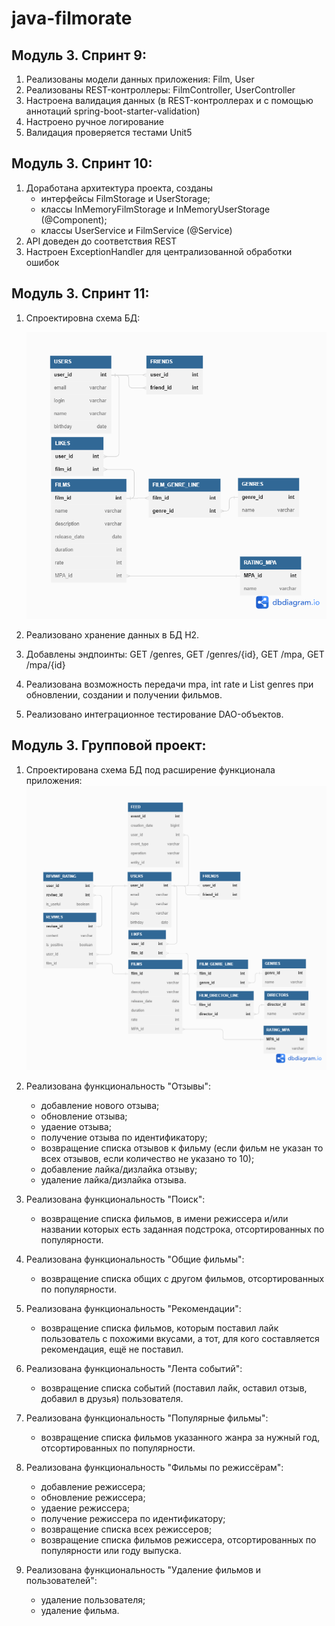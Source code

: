 # java-filmorate

## Модуль 3. Спринт 9:
1. Реализованы модели данных приложения: Film, User
2. Реализованы REST-контроллеры: FilmController, UserController
3. Настроена валидация данных (в REST-контроллерах и с помощью аннотаций spring-boot-starter-validation)
4. Настроено ручное логирование
5. Валидация проверяется тестами Unit5

## Модуль 3. Спринт 10:
1. Доработана архитектура проекта, созданы 
    * интерфейсы FilmStorage и UserStorage; 
    * классы InMemoryFilmStorage и InMemoryUserStorage (@Component); 
    * классы UserService и FilmService (@Service)
2. API доведен до соответствия REST
3. Настроен ExceptionHandler для централизованной обработки ошибок

## Модуль 3. Спринт 11:
1. Спроектировна схема БД:

   ![ER-диаграмма](/images/ER-filmorate.png)

2. Реализовано хранение данных в БД H2.
3. Добавлены эндпоинты:  GET /genres, GET /genres/{id}, GET /mpa, GET /mpa/{id}
4. Реализована возможность передачи <MPA> mpа, int rate и List<Genre> genres при обновлении, создании и получении 
фильмов.
5. Реализовано интеграционное тестирование DAO-объектов.

## Модуль 3. Групповой проект:
1. Спроектирована схема БД под расширение функционала приложения:
  ![ER-диаграмма](/images/ER-filmorate_1.png)


2. Реализована функциональность "Отзывы":
    * добавление нового отзыва;
    * обновление отзыва;
    * удаение отзыва;
    * получение отзыва по идентификатору;
    * возвращение списка отзывов к фильму (если фильм не указан то всех отзывов, если количество не указано то 10);
    * добавление лайка/дизлайка отзыву;
    * удаление лайка/дизлайка отзыва.
   

3. Реализована функциональность "Поиск":
    * возвращение списка фильмов, в имени режиссера и/или названии которых есть заданная подстрока, отсортированных 
по популярности.
   

4. Реализована функциональность "Общие фильмы":
    * возвращение списка общих с другом фильмов, отсортированных по популярности.


5. Реализована функциональность "Рекомендации":
    * возвращение списка фильмов, которым поставил лайк пользователь с похожими вкусами, а тот, для кого составляется 
рекомендация, ещё не поставил.


6. Реализована функциональность "Лента событий": 
    * возвращение списка событий (поставил лайк, оставил отзыв, добавил в друзья) пользователя.


7. Реализована функциональность "Популярные фильмы":
    * возвращение списка фильмов указанного жанра за нужный год, отсортированных по популярности.


8. Реализована функциональность "Фильмы по режиссёрам":
    * добавление режиссера;
    * обновление режиссера;
    * удаение режиссера;
    * получение режиссера по идентификатору;
    * возвращение списка всех режиссеров;
    * возвращение списка фильмов режиссера, отсортированных по популярности или году выпуска.


9. Реализована функциональность "Удаление фильмов и пользователей":
    * удаление пользователя;
    * удаление фильма.
